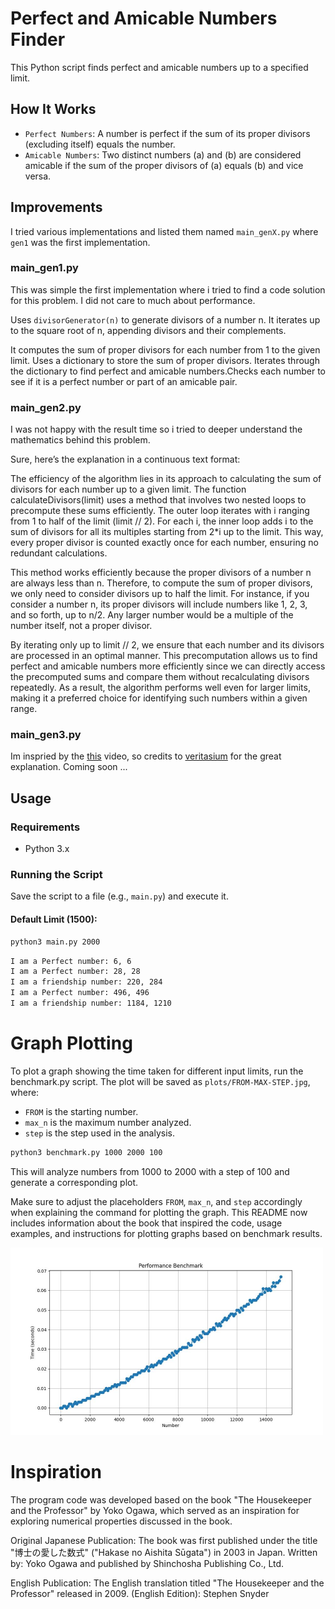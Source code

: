 # Perfect and Amicable Numbers Finder

This Python script finds perfect and amicable numbers up to a specified limit.

## How It Works

- `Perfect Numbers`: A number is perfect if the sum of its proper divisors (excluding itself) equals the number.
- `Amicable Numbers`: Two distinct numbers \(a\) and \(b\) are considered amicable if the sum of the proper divisors of \(a\) equals \(b\) and vice versa.

## Improvements

I tried various implementations and listed them named `main_genX.py` where `gen1` was the first implementation. 

### main_gen1.py
This was simple the first implementation where i tried to find a code solution for this problem. I did not care to much about performance.

Uses ``divisorGenerator(n)`` to generate divisors of a number n. It iterates up to the square root of n, appending divisors and their complements.

It computes the sum of proper divisors for each number from 1 to the given limit.
Uses a dictionary to store the sum of proper divisors. Iterates through the dictionary to find perfect and amicable numbers.Checks each number to see if it is a perfect number or part of an amicable pair.

### main_gen2.py
I was not happy with the result time so i tried to deeper understand the mathematics behind this problem. 

Sure, here’s the explanation in a continuous text format:

The efficiency of the algorithm lies in its approach to calculating the sum of divisors for each number up to a given limit. The function calculateDivisors(limit) uses a method that involves two nested loops to precompute these sums efficiently. The outer loop iterates with i ranging from 1 to half of the limit (limit // 2). For each i, the inner loop adds i to the sum of divisors for all its multiples starting from 2*i up to the limit. This way, every proper divisor is counted exactly once for each number, ensuring no redundant calculations.

This method works efficiently because the proper divisors of a number n are always less than n. Therefore, to compute the sum of proper divisors, we only need to consider divisors up to half the limit. For instance, if you consider a number n, its proper divisors will include numbers like 1, 2, 3, and so forth, up to n/2. Any larger number would be a multiple of the number itself, not a proper divisor.

By iterating only up to limit // 2, we ensure that each number and its divisors are processed in an optimal manner. This precomputation allows us to find perfect and amicable numbers more efficiently since we can directly access the precomputed sums and compare them without recalculating divisors repeatedly. As a result, the algorithm performs well even for larger limits, making it a preferred choice for identifying such numbers within a given range.

### main_gen3.py

Im inspried by the [this](https://www.youtube.com/watch?v=Zrv1EDIqHkY) video, so credits to [veritasium](https://www.youtube.com/@veritasium) for the great explanation. Coming soon ...

## Usage

### Requirements

- Python 3.x

### Running the Script

Save the script to a file (e.g., `main.py`) and execute it.

#### Default Limit (1500):

```sh
python3 main.py 2000
```

```sh
I am a Perfect number: 6, 6
I am a Perfect number: 28, 28
I am a friendship number: 220, 284
I am a Perfect number: 496, 496
I am a friendship number: 1184, 1210
```

# Graph Plotting

To plot a graph showing the time taken for different input limits, run the benchmark.py script. The plot will be saved as `plots/FROM-MAX-STEP.jpg`, where:

- `FROM` is the starting number.
- `max_n` is the maximum number analyzed.
- `step` is the step used in the analysis.


```sh
python3 benchmark.py 1000 2000 100
```
This will analyze numbers from 1000 to 2000 with a step of 100 and generate a corresponding plot.


Make sure to adjust the placeholders `FROM`, `max_n`, and `step` accordingly when explaining the command for plotting the graph. This README now includes information about the book that inspired the code, usage examples, and instructions for plotting graphs based on benchmark results.


<p>
<img src="plots/0-15000-100.jpg" alt="Image could not be loaded" width="500"/>
</p>



# Inspiration
The program code was developed based on the book "The Housekeeper and the Professor" by Yoko Ogawa, which served as an inspiration for exploring numerical properties discussed in the book.


Original Japanese Publication: The book was first published under the title "博士の愛した数式" ("Hakase no Aishita Sūgata") in 2003 in Japan. Written by: Yoko Ogawa and published by Shinchosha Publishing Co., Ltd.

English Publication: The English translation titled "The Housekeeper and the Professor" released in 2009. (English Edition): Stephen Snyder